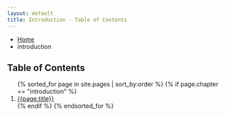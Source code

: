 ```yaml
---
layout: default
title: Introduction - Table of Contents
---
```

<ul class="breadcrumbs">
  <li><a href="{{ site.baseurl }}">Home</a></li>
  <li class="current">introduction</li>
</ul>

<h2>Table of Contents</h2>
<ol>
  {% sorted_for page in site.pages | sort_by:order %}
    {% if page.chapter == "introduction" %}
      <li>
        <a href="{{ site.baseurl }}{{page.url}}">{{page.title}}</a>
      </li>
    {% endif %}
  {% endsorted_for %}
</ol>